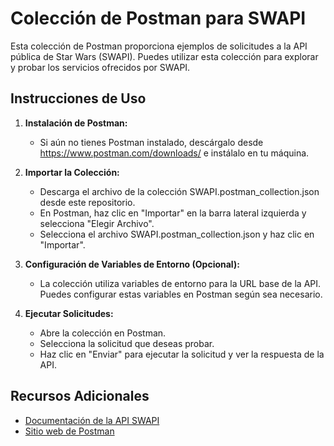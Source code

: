 # Colección de Postman para SWAPI

Esta colección de Postman proporciona ejemplos de solicitudes a la API pública de Star Wars (SWAPI). Puedes utilizar esta colección para explorar y probar los servicios ofrecidos por SWAPI.

## Instrucciones de Uso

1. **Instalación de Postman:**
   - Si aún no tienes Postman instalado, descárgalo desde https://www.postman.com/downloads/ e instálalo en tu máquina.

2. **Importar la Colección:**
   - Descarga el archivo de la colección SWAPI.postman_collection.json desde este repositorio.
   - En Postman, haz clic en "Importar" en la barra lateral izquierda y selecciona "Elegir Archivo".
   - Selecciona el archivo SWAPI.postman_collection.json y haz clic en "Importar".

3. **Configuración de Variables de Entorno (Opcional):**
   - La colección utiliza variables de entorno para la URL base de la API. Puedes configurar estas variables en Postman según sea necesario.

4. **Ejecutar Solicitudes:**
   - Abre la colección en Postman.
   - Selecciona la solicitud que deseas probar.
   - Haz clic en "Enviar" para ejecutar la solicitud y ver la respuesta de la API.

## Recursos Adicionales

- [Documentación de la API SWAPI](https://swapi.dev/documentation)
- [Sitio web de Postman](https://www.postman.com/)
